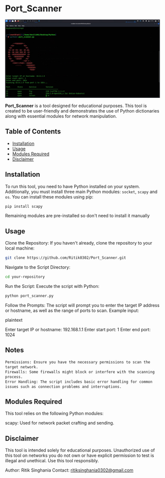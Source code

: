 # Port_Scanner
![Port_Scanner Landing Page](https://github.com/Ritik0302/Port_Scanner/blob/main/Screenshot_2024-08-23_21_19_34.jpg?raw=true)


**Port_Scanner** is a tool designed for educational purposes. This tool is created to be user-friendly and demonstrates the use of Python dictionaries along with essential modules for network manipulation.

## Table of Contents
- [Installation](#installation)
- [Usage](#usage)
- [Modules Required](#modules-required)
- [Disclaimer](#disclaimer)

## Installation

To run this tool, you need to have Python installed on your system. Additionally, you must install three main Python modules: `socket`, `scapy` and `os`. You can install these modules using pip:

```sh
pip install scapy
```
Remaining modules are pre-installed so don't need to install it manually

## Usage

Clone the Repository: If you haven't already, clone the repository to your local machine:
```sh
git clone https://github.com/Ritik0302/Port_Scanner.git
```

Navigate to the Script Directory:
```sh
cd your-repository
```
Run the Script: Execute the script with Python:
```sh
python port_scanner.py
```
Follow the Prompts: The script will prompt you to enter the target IP address or hostname, as well as the range of ports to scan. Example input:

plaintext

Enter target IP or hostname: 192.168.1.1
Enter start port: 1
Enter end port: 1024

## Notes
    Permissions: Ensure you have the necessary permissions to scan the target network.
    Firewalls: Some firewalls might block or interfere with the scanning process.
    Error Handling: The script includes basic error handling for common issues such as connection problems and interruptions.

## Modules Required
This tool relies on the following Python modules:

scapy: Used for network packet crafting and sending.

## Disclaimer
This tool is intended solely for educational purposes. Unauthorized use of this tool on networks you do not own or have explicit permission to test is illegal and unethical. Use this tool responsibly.

Author: Ritik Singhania
Contact: ritiksinghania0302@gmail.com
